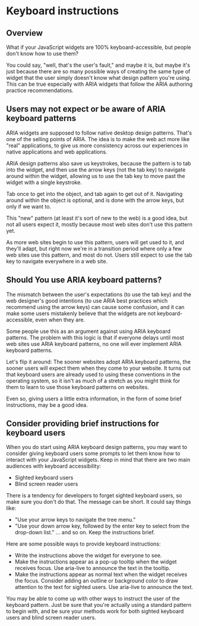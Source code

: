# Keyboard instructions

## Overview

What if your JavaScript widgets are 100% keyboard-accessible, but people don't know how to use them?

You could say, "well, that's the user's fault," and maybe it is, but maybe it's just because there are so many possible ways of creating the same type of widget that the user simply doesn't know what design pattern you're using. This can be true especially with ARIA widgets that follow the ARIA authoring practice recommendations.

## Users may not expect or be aware of ARIA keyboard patterns

ARIA widgets are supposed to follow native desktop design patterns. That's one of the selling points of ARIA. The idea is to make the web act more like "real" applications, to give us more consistency across our experiences in native applications and web applications.

ARIA design patterns also save us keystrokes, because the pattern is to tab into the widget, and then use the arrow keys (not the tab key) to navigate around within the widget, allowing us to use the tab key to move past the widget with a single keystroke.

Tab once to get into the object, and tab again to get out of it.
Navigating around within the object is optional, and is done with the arrow keys, but only if we want to.

This "new" pattern (at least it's sort of new to the web) is a good idea, but not all users expect it, mostly because most web sites don't use this pattern yet.

As more web sites begin to use this pattern, users will get used to it, and they'll adapt, but right now we're in a transition period where only a few web sites use this pattern, and most do not. Users still expect to use the tab key to navigate everywhere in a web site.

## Should You use ARIA keyboard patterns?

The mismatch between the user's expectations (to use the tab key) and the web designer's good intentions (to use ARIA best practices which recommend using the arrow keys) can cause some confusion, and it can make some users mistakenly believe that the widgets are not keyboard-accessible, even when they are.

Some people use this as an argument against using ARIA keyboard patterns. The problem with this logic is that if everyone delays until most web sites use ARIA keyboard patterns, no one will ever implement ARIA keyboard patterns.

Let's flip it around: The sooner websites adopt ARIA keyboard patterns, the sooner users will expect them when they come to your website. It turns out that keyboard users are already used to using these conventions in the operating system, so it isn't as much of a stretch as you might think for them to learn to use those keyboard patterns on websites.

Even so, giving users a little extra information, in the form of some brief instructions, may be a good idea.

## Consider providing brief instructions for keyboard users

When you do start using ARIA keyboard design patterns, you may want to consider giving keyboard users some prompts to let them know how to interact with your JavaScript widgets. Keep in mind that there are two main audiences with keyboard accessibility:

- Sighted keyboard users
- Blind screen reader users

There is a tendency for developers to forget sighted keyboard users, so make sure you don't do that. The message can be short. It could say things like:

- "Use your arrow keys to navigate the tree menu."
- "Use your down arrow key, followed by the enter key to select from the drop-down list."
... and so on. Keep the instructions brief.

Here are some possible ways to provide keyboard instructions:

- Write the instructions above the widget for everyone to see.
- Make the instructions appear as a pop-up tooltip when the widget receives focus. Use aria-live to announce the text in the tooltip.
- Make the instructions appear as normal text when the widget receives the focus. Consider adding an outline or background color to draw attention to the text for sighted users. Use aria-live to announce the text.

You may be able to come up with other ways to instruct the user of the keyboard pattern. Just be sure that you're actually using a standard pattern to begin with, and be sure your methods work for both sighted keyboard users and blind screen reader users.